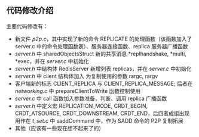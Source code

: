 代码修改介绍
-----------
主要代码修改有：

* 新文件 *p2p.c*，其中实现了新的命令 REPLICATE 的处理函数（该函数加入了 server.c 中的命令处理函数表）、服务器连接函数、replica 服务器广播函数
* *server.h* 中 sharedObjectsStruct 新的共享消息 *replhandshake, *multi, *exec，并在 *server.c* 中初始化
* *server.h* 中结构体 RedisServer 新增列表 replicas，并在 *server.c* 中初始化
* *server.h* 中 client 结构体加入 为复制使用的参数 rargc, rargv
* 客户端新的标志 CLIENT_REPLICA 与 CLIENT_REPLICA_MESSAGE; 后者在 *networking.c* 中 prepareClientToWrite 函数控制使用
* *server.c* 中 call 函数加入参数准备，判断、调用 replica 广播函数
* *server.h* 中定义宏 REPLICATION_MODE, CRDT_BEGIN, CRDT_ATSOURCE, CRDT_DOWNSTREAM, CRDT_END，后四者成组出现用作在 *t_set.c* 中 saddCommand 中，作为 SADD 命令的 P2P 复制拓展
* 其他（应该有一些现在想不起来了的） 

